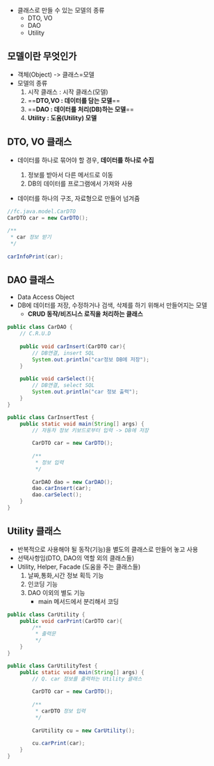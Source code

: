 - 클래스로 만들 수 있는 모델의 종류
	- DTO, VO
	- DAO
	- Utility

## 모델이란 무엇인가
- 객체(Object) -> 클래스=모델
- 모델의 종류
	1. 시작 클래스 : 시작 클래스(모델)
	2. ==**DTO,VO : 데이터를 담는 모델**==
	3. ==**DAO : 데이터를 처리(DB)하는 모델**==
	4. **Utility : 도움(Utility) 모델**

## DTO, VO 클래스
- 데이터를 하나로 묶어야 할 경우, **데이터를 하나로 수집**
	1. 정보를 받아서 다른 메서드로 이동
	2. DB의 데이터를 프로그램에서 가져와 사용

- 데이터를 하나의 구조, 자료형으로 만들어 넘겨줌
```Java
//fc.java.model.CarDTO  
CarDTO car = new CarDTO();  
  
/**  
 * car 정보 받기  
 */  
  
carInfoPrint(car);
```

## DAO 클래스
- Data Access Object
- DB에 데이터를 저장, 수정하거나 검색, 삭제를 하기 위해서 만들어지는 모델
	- **CRUD 동작/비즈니스 로직을 처리하는 클래스**

```Java
public class CarDAO {  
    // C.R.U.D  
  
    public void carInsert(CarDTO car){  
        // DB연결, insert SQL  
        System.out.println("car정보 DB에 저장");  
    }  
  
    public void carSelect(){  
        // DB연결, select SQL  
        System.out.println("car 정보 출력");  
    }  
}
```

```Java
public class CarInsertTest {  
    public static void main(String[] args) {  
        // 자동차 정보 키보드로부터 입력 -> DB에 저장  
  
        CarDTO car = new CarDTO();  
  
        /**  
         * 정보 입력  
         */  
  
        CarDAO dao = new CarDAO();  
        dao.carInsert(car);
        dao.carSelect();
    }  
}
```

## Utility 클래스
- 반복적으로 사용해야 될 동작(기능)을 별도의 클래스로 만들어 놓고 사용
- 선택사항임(DTO, DAO의 역할 외의 클래스들)
- Utility, Helper, Facade (도움을 주는 클래스들)
	1. 날짜,통화,시간 정보 획득 기능
	2. 인코딩 기능
	3. DAO 이외의 별도 기능
		- main 메서드에서 분리해서 코딩

```Java
public class CarUtility {  
    public void carPrint(CarDTO car){  
        /**  
         * 출력문  
         */    
    }  
}
```

```Java
public class CarUtilityTest {  
    public static void main(String[] args) {  
        // Q. car 정보를 출력하는 Utility 클래스  
 
        CarDTO car = new CarDTO();  
  
        /**  
         * carDTO 정보 입력  
         */  
  
        CarUtility cu = new CarUtility();  
  
        cu.carPrint(car);  
    }  
}
```


